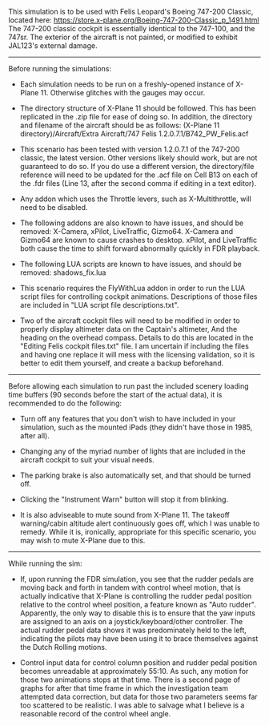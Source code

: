 This simulation is to be used with Felis Leopard's Boeing 747-200 Classic, located here: https://store.x-plane.org/Boeing-747-200-Classic_p_1491.html
The 747-200 classic cockpit is essentially identical to the 747-100, and the 747sr. The exterior of the aircraft is not painted, or modified to exhibit JAL123's external damage. 

----

Before running the simulations:

- Each simulation needs to be run on a freshly-opened instance of X-Plane 11. Otherwise glitches with the gauges may occur.

- The directory structure of X-Plane 11 should be followed. This has been replicated in the .zip file for ease of doing so. In addition, the directory and filename of the aircraft should be as follows: (X-Plane 11 directory)/Aircraft/Extra Aircraft/747 Felis 1.2.0.7.1/B742_PW_Felis.acf

- This scenario has been tested with version 1.2.0.7.1 of the 747-200 classic, the latest version. Other versions likely should work, but are not guaranteed to do so. If you do use a different version, the directory/file reference will need to be updated for the .acf file on Cell B13 on each of the .fdr files (Line 13, after the second comma if editing in a text editor).

- Any addon which uses the Throttle levers, such as X-Multithrottle, will need to be disabled.

- The following addons are also known to have issues, and should be removed: X-Camera, xPilot, LiveTraffic, Gizmo64. X-Camera and Gizmo64 are known to cause crashes to desktop. xPilot, and LiveTraffic both cause the time to shift forward abnormally quickly in FDR playback.

- The following LUA scripts are known to have issues, and should be removed: shadows_fix.lua 

- This scenario requires the FlyWithLua addon in order to run the LUA script files for controlling cockpit animations. Descriptions of those files are included in "LUA script file descriptions.txt".

- Two of the aircraft cockpit files will need to be modified in order to properly display altimeter data on the Captain's altimeter, And the heading on the overhead compass. Details to do this are located in the "Editing Felis cockpit files.txt" file. I am uncertain if including the files and having one replace it will mess with the licensing validation, so it is better to edit them yourself, and create a backup beforehand.

----

Before allowing each simulation to run past the included scenery loading time buffers (90 seconds before the start of the actual data), it is recommended to do the following:

- Turn off any features that you don't wish to have included in your simulation, such as the mounted iPads (they didn't have those in 1985, after all).

- Changing any of the myriad number of lights that are included in the aircraft cockpit to suit your visual needs.

- The parking brake is also automatically set, and that should be turned off.

- Clicking the "Instrument Warn" button will stop it from blinking.

- It is also adviseable to mute sound from X-Plane 11. The takeoff warning/cabin altitude alert continuously goes off, which I was unable to remedy. While it is, ironically, appropriate for this specific scenario, you may wish to mute X-Plane due to this.

----

While running the sim:

- If, upon running the FDR simulation, you see that the rudder pedals are moving back and forth in tandem with control wheel motion, that is actually indicative that X-Plane is controlling the rudder pedal position relative to the control wheel position, a feature known as "Auto rudder". Apparently, the only way to disable this is to ensure that the yaw inputs are assigned to an axis on a joystick/keyboard/other controller. The actual rudder pedal data shows it was predominately held to the left, indicating the pilots may have been using it to brace themselves against the Dutch Rolling motions.

- Control input data for control column position and rudder pedal position becomes unreadable at approximately 55:10. As such, any motion for those two animations stops at that time. There is a second page of graphs for after that time frame in which the investigation team attempted data correction, but data for those two parameters seems far too scattered to be realistic. I was able to salvage what I believe is a reasonable record of the control wheel angle.
